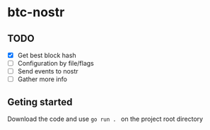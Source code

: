 # btc-nostr

## TODO
- [x] Get best block hash 
- [ ] Configuration by file/flags
- [ ] Send events to nostr
- [ ] Gather more info

## Geting started

Download the code and use `go run . ` on the project root directory 
